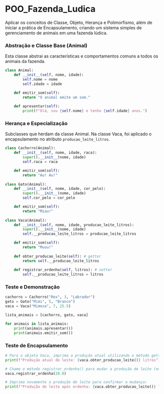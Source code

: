 # POO_Fazenda_Ludica
Aplicar os conceitos de Classe, Objeto, Herança e Polimorfismo, além de iniciar a prática de Encapsulamento, criando um sistema simples de gerenciamento de animais em uma fazenda lúdica.


### Abstração e Classe Base (Animal)

Esta classe abstrai as características e comportamentos comuns a todos os animais da fazenda.

````python
class Animal:
    def __init__(self, nome, idade):
        self.nome = nome
        self.idade = idade

    def emitir_som(self):
        return "O animal emite um som."
    
    def apresentar(self):
        print(f"Olá, sou {self.nome} e tenho {self.idade} anos.")
````

### Herança e Especialização

Subclasses que herdam da classe Animal. Na classe Vaca, foi aplicado o encapsulamento no atributo ``producao_leite_litros``.

````python
class Cachorro(Animal):
    def __init__(self, nome, idade, raca):
        super().__init__(nome, idade)
        self.raca = raca

    def emitir_som(self):
        return "Au! Au!"
    
class Gato(Animal):
    def __init__(self, nome, idade, cor_pelo):
        super().__init__(nome, idade)
        self.cor_pelo = cor_pelo

    def emitir_som(self):
        return "Miau!"
    
class Vaca(Animal):
    def __init__(self, nome, idade, producao_leite_litros):
        super().__init__(nome, idade)
        self.__producao_leite_litros = producao_leite_litros

    def emitir_som(self):
        return "Muuu!"
    
    def obter_producao_leite(self): # getter
        return self.__producao_leite_litros
    
    def registrar_ordenha(self, litros): # setter
        self.__producao_leite_litros = litros
````

### Teste e Demonstração
````python
cachorro = Cachorro("Rex", 3, "Labrador")
gato = Gato("Mimi", 5, "Branco")
vaca = Vaca("Mimosa", 7, 25.5)

lista_animais = [cachorro, gato, vaca]

for animais in lista_animais:
    print(animais.apresentar())
    print(animais.emitir_som())
````

### Teste de Encapsulamento
````python
# Para o objeto Vaca, imprima a produção atual utilizando o método getter:
print(f"Produção atual de leite: {vaca.obter_producao_leite()} litros")

# Chame o método registrar_ordenha() para mudar a produção de leite (ex: para 28.0 litros):
vaca.registrar_ordenha(28.0)

# Imprima novamente a produção de leite para confirmar a mudança:
print(f"Produção de leite após ordenha: {vaca.obter_producao_leite()} litros")
````